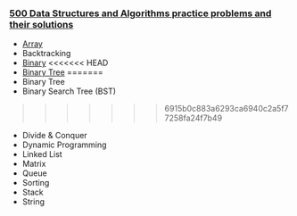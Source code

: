 ### [500 Data Structures and Algorithms practice problems and their solutions](https://techiedelight.quora.com/500-Data-Structures-and-Algorithms-practice-problems-and-their-solutions)

- [Array](https://github.com/vakulin95/C-tasks/tree/master/quora.com/Array)
- Backtracking
- [Binary](https://github.com/vakulin95/C-tasks/tree/master/quora.com/Binary)
<<<<<<< HEAD
- [Binary Tree](https://github.com/vakulin95/C-tasks/tree/master/quora.com/Binary-Tree)
=======
- Binary Tree
- Binary Search Tree (BST)
>>>>>>> 6915b0c883a6293ca6940c2a5f77258fa24f7b49
- Divide & Conquer
- Dynamic Programming
- Linked List
- Matrix
- Queue
- Sorting
- Stack
- String
